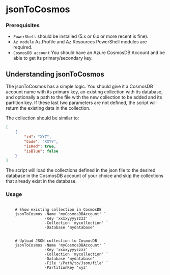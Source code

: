 # jsonToCosmos

### Prerequisites
- `PowerShell` should be installed (5.x or 6.x or more recent is fine).
- `Az module` Az.Profile and Az.Resources PowerShell modules are required.
- `CosmosDB account` You should have an Azure CosmosDB Account and be able to get its primary/secondary key.


## Understanding jsonToCosmos

The jsonToCosmos has a simple logic. You should give it a CosmosDB account name with its primary key, an existing collection with its database, and optionally a path to the file with the new collection to be added and its partition key. If these last two parameters are not defined, the script will return the existing data in the collection.

The collection should be similar to:
```json
[
	{
		"id": "XYZ",
		"Code": "XXYY",
		"isRed": true,
		"isBlue": false
	}
]
```

The script will load the collections defined in the json file to the desired database in the CosmosDB account of your choice and skip the collections that already exist in the database.

### Usage
```pwsh

    # Show existing collection in CosmosDB
    jsonToCosmos -Name 'myCosmosDBAccount' `
                 -Key 'xxxxyyyyzzzz' `
                 -Collection 'mycollection' `
                 -Database 'mydatabase'  
                   
                   
    # Upload JSON collection to CosmosDB
    jsonToCosmos -Name 'myCosmosDBAccount' `
                 -Key 'xxxxyyyyzzzz' `
                 -Collection 'mycollection' `
                 -Database 'mydatabase' `
                 -File '/Path/to/Json/file' `
                 -PartitionKey 'xyz'
```
